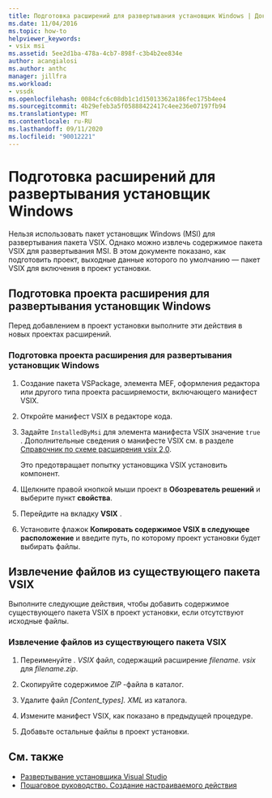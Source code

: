 ```yaml
---
title: Подготовка расширений для развертывания установщик Windows | Документация Майкрософт
ms.date: 11/04/2016
ms.topic: how-to
helpviewer_keywords:
- vsix msi
ms.assetid: 5ee2d1ba-478a-4cb7-898f-c3b4b2ee834e
author: acangialosi
ms.author: anthc
manager: jillfra
ms.workload:
- vssdk
ms.openlocfilehash: 0084cfc6c08db1c1d15013362a186fec175b4ee4
ms.sourcegitcommit: 4b29efeb3a5f05888422417c4ee236e07197fb94
ms.translationtype: MT
ms.contentlocale: ru-RU
ms.lasthandoff: 09/11/2020
ms.locfileid: "90012221"
---
```

# <a name="prepare-extensions-for-windows-installer-deployment"></a>Подготовка расширений для развертывания установщик Windows
Нельзя использовать пакет установщик Windows (MSI) для развертывания пакета VSIX. Однако можно извлечь содержимое пакета VSIX для развертывания MSI. В этом документе показано, как подготовить проект, выходные данные которого по умолчанию — пакет VSIX для включения в проект установки.

## <a name="prepare-an-extension-project-for-windows-installer-deployment"></a>Подготовка проекта расширения для развертывания установщик Windows
 Перед добавлением в проект установки выполните эти действия в новых проектах расширений.

### <a name="to-prepare-an-extension-project-for-windows-installer-deployment"></a>Подготовка проекта расширения для развертывания установщик Windows

1. Создание пакета VSPackage, элемента MEF, оформления редактора или другого типа проекта расширяемости, включающего манифест VSIX.

2. Откройте манифест VSIX в редакторе кода.

3. Задайте `InstalledByMsi` для элемента манифеста VSIX значение `true` . Дополнительные сведения о манифесте VSIX см. в разделе [Справочник по схеме расширения vsix 2,0](../extensibility/vsix-extension-schema-2-0-reference.md).

     Это предотвращает попытку установщика VSIX установить компонент.

4. Щелкните правой кнопкой мыши проект в **Обозреватель решений** и выберите пункт **свойства**.

5. Перейдите на вкладку **VSIX** .

6. Установите флажок **Копировать содержимое VSIX в следующее расположение** и введите путь, по которому проект установки будет выбирать файлы.

## <a name="extract-files-from-an-existing-vsix-package"></a>Извлечение файлов из существующего пакета VSIX
 Выполните следующие действия, чтобы добавить содержимое существующего пакета VSIX в проект установки, если отсутствуют исходные файлы.

### <a name="to-extract-files-from-an-existing-vsix-package"></a>Извлечение файлов из существующего пакета VSIX

1. Переименуйте *. VSIX* файл, содержащий расширение *filename. vsix* для *filename.zip*.

2. Скопируйте содержимое *ZIP* -файла в каталог.

3. Удалите файл *[Content_types]. XML* из каталога.

4. Измените манифест VSIX, как показано в предыдущей процедуре.

5. Добавьте остальные файлы в проект установки.

## <a name="see-also"></a>См. также
- [Развертывание установщика Visual Studio](/previous-versions/2kt85ked(v=vs.120))
- [Пошаговое руководство. Создание настраиваемого действия](/previous-versions/visualstudio/visual-studio-2010/d9k65z2d(v=vs.100))